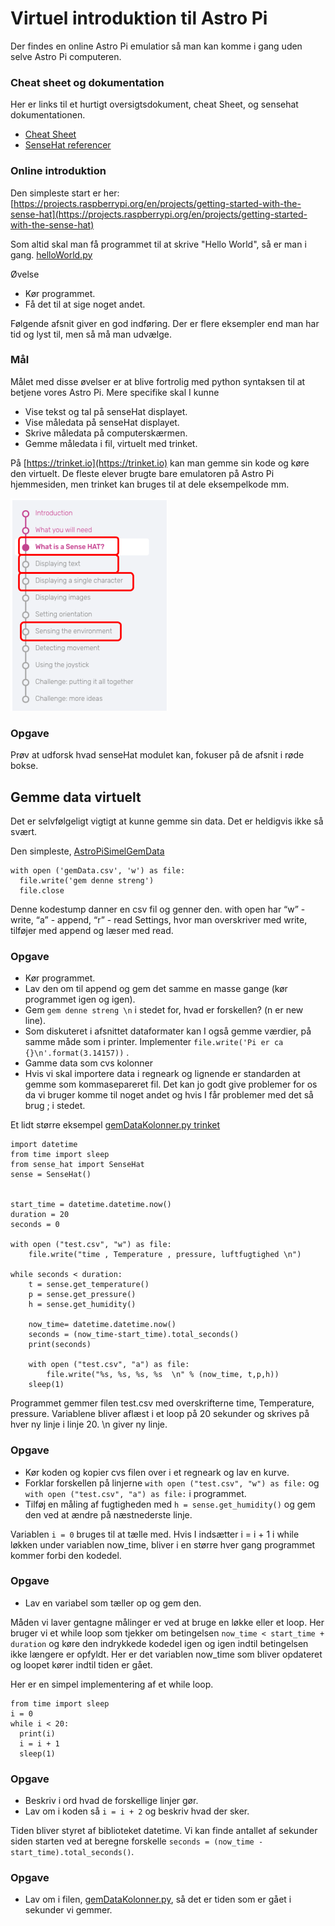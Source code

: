 # Virtuel introduktion til Astro Pi
Der findes en online Astro Pi emulatior så man kan komme i gang uden selve Astro Pi computeren.

### Cheat sheet og dokumentation
Her er links til et hurtigt oversigtsdokument, cheat Sheet, og sensehat dokumentationen.
* [Cheat Sheet](http://www.tecoed.co.uk/uploads/1/4/2/4/14249012/sense_hat.pdf)
* [SenseHat referencer](https://pythonhosted.org/sense-hat/api/)

### Online introduktion
Den simpleste start er her:
[https://projects.raspberrypi.org/en/projects/getting-started-with-the-sense-hat](https://projects.raspberrypi.org/en/projects/getting-started-with-the-sense-hat)


Som altid skal man få programmet til at skrive "Hello World", så er man i gang.
[helloWorld.py](https://trinket.io/library/trinkets/72da39de3f)

Øvelse
* Kør programmet.
* Få det til at sige noget andet.

Følgende afsnit giver en god indføring. Der er flere eksempler end man har tid og lyst til, men så må man udvælge.

### Mål
Målet med disse øvelser er at blive fortrolig med python syntaksen til at betjene vores Astro Pi.
Mere specifike skal I kunne
* Vise tekst og tal på senseHat displayet.
* Vise måledata på senseHat displayet.
* Skrive måledata på computerskærmen.
* Gemme måledata i fil, virtuelt med trinket.

På [https://trinket.io](https://trinket.io) kan man gemme sin kode og køre den virtuelt. De fleste elever brugte bare emulatoren på Astro Pi hjemmesiden, men trinket kan bruges til at dele eksempelkode mm.

![virtuelIntroduktion](/billeder/virtuelIntroduktion.png)

### Opgave
Prøv at udforsk hvad senseHat modulet kan, fokuser på de afsnit i røde bokse.

## Gemme data virtuelt
Det er selvfølgeligt vigtigt at kunne gemme sin data. Det er heldigvis ikke så svært.

Den simpleste, [AstroPiSimelGemData](https://trinket.io/library/trinkets/1f26905355)
```
with open ('gemData.csv', 'w') as file:
  file.write('gem denne streng')
  file.close
```
Denne kodestump danner en csv fil og genner den.
with open har
“w” - write,
“a” - append,
“r” - read
Settings, hvor man overskriver med write, tilføjer med append og læser med read.

### Opgave
* Kør programmet.
* Lav den om til append og gem det samme en masse gange (kør programmet igen og igen).
* Gem ```gem denne streng \n``` i stedet for, hvad er forskellen? (n er new line).
* Som diskuteret i afsnittet dataformater kan I også gemme værdier, på samme måde som i printer. Implementer ```file.write('Pi er ca {}\n'.format(3.14157))``` .
* Gamme data som cvs kolonner
* Hvis vi skal importere data i regneark og lignende er standarden at gemme som kommasepareret fil.  Det kan jo godt give problemer for os da vi bruger komme til noget andet og hvis I får problemer med det så brug ; i stedet.

Et lidt større eksempel [gemDataKolonner.py trinket](https://trinket.io/library/trinkets/aa816292ce)
```
import datetime
from time import sleep
from sense_hat import SenseHat
sense = SenseHat()


start_time = datetime.datetime.now()
duration = 20
seconds = 0

with open ("test.csv", "w") as file:
    file.write("time , Temperature , pressure, luftfugtighed \n")

while seconds < duration:
    t = sense.get_temperature()
    p = sense.get_pressure()
    h = sense.get_humidity()

    now_time= datetime.datetime.now()
    seconds = (now_time-start_time).total_seconds()
    print(seconds)

    with open ("test.csv", "a") as file:
        file.write("%s, %s, %s, %s  \n" % (now_time, t,p,h))
    sleep(1)
```
Programmet gemmer filen test.csv med overskrifterne time, Temperature, pressure. Variablene bliver aflæst i et loop på 20 sekunder og skrives på hver ny linje i linje 20. \n giver ny linje.

### Opgave
* Kør koden og kopier cvs filen over i et regneark og lav en kurve.
* Forklar forskellen på linjerne ```with open ("test.csv", "w") as file:```
 og  ```with open ("test.csv", "a") as file:```  i programmet.
* Tilføj en måling af fugtigheden med ```h = sense.get_humidity()``` og gem den ved at ændre på næstnederste linje.

Variablen ```i = 0``` bruges til at tælle med. Hvis I indsætter i = i + 1  i while løkken under variablen now_time, bliver i en større hver gang programmet kommer forbi den kodedel.

### Opgave
* Lav en variabel som tæller op og gem den.

Måden vi laver gentagne målinger er ved at bruge en løkke eller et loop. Her bruger vi et while  loop som tjekker om betingelsen ```now_time < start_time + duration``` og køre den indrykkede kodedel igen og igen indtil betingelsen ikke længere er opfyldt. Her er det variablen now_time som bliver opdateret og loopet kører indtil tiden er gået.

Her er en simpel implementering af et while loop.
```
from time import sleep
i = 0
while i < 20:
  print(i)
  i = i + 1
  sleep(1)
```
### Opgave
* Beskriv i ord hvad de forskellige linjer gør.
* Lav om i koden så ```i = i + 2``` og beskriv hvad der sker.

Tiden bliver styret af biblioteket datetime. Vi kan finde antallet af sekunder siden starten ved at beregne forskelle ```seconds = (now_time - start_time).total_seconds()```.

### Opgave
* Lav om i filen, [gemDataKolonner.py](/pythonFiler/gemDataKolonner.py),  så det er tiden som er gået i sekunder vi gemmer.
